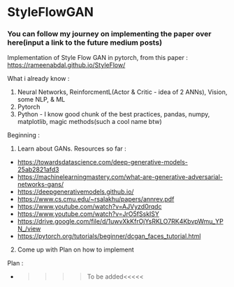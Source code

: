 # StyleFlowGAN
### You can follow my journey on implementing the paper over here(input a link to the future medium posts)
Implementation of Style Flow GAN in pytorch, from this paper : https://rameenabdal.github.io/StyleFlow/

What i already know : 
1. Neural Networks, ReinforcmentL(Actor & Critic - idea of 2 ANNs), Vision, some NLP, & ML
2. Pytorch
3. Python - I know good chunk of the best practices, pandas, numpy, matplotlib, magic methods(such a cool name btw)


Beginning : 
1. Learn about GANs. 
  Resources so far :
  * https://towardsdatascience.com/deep-generative-models-25ab2821afd3
  * https://machinelearningmastery.com/what-are-generative-adversarial-networks-gans/
  * https://deepgenerativemodels.github.io/
  * https://www.cs.cmu.edu/~rsalakhu/papers/annrev.pdf
  * https://www.youtube.com/watch?v=AJVyzd0rqdc
  * https://www.youtube.com/watch?v=JrO5fSskISY
  * https://drive.google.com/file/d/1uwvXkKfrOjYsRKLO7RK4KbvpWmu_YPN_/view
  * https://pytorch.org/tutorials/beginner/dcgan_faces_tutorial.html
2. Come up with Plan on how to implement


Plan : 
* >>>>To be added<<<<<
